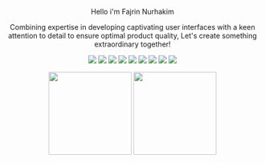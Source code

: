 <p align="center">Hello i'm Fajrin Nurhakim</p>

<p align="center">Combining expertise in developing captivating user interfaces with a keen attention to detail to ensure optimal product quality, Let's create something extraordinary together!
</p>

<p align="center">
<img src="https://img.shields.io/badge/express.js-%23404d59.svg?style=flat-square&logo=express&logoColor=%2361DAFB">
<img src="https://img.shields.io/badge/postgres-%23316192.svg?style=flat-square&logo=postgresql&logoColor=white">
<img src="https://img.shields.io/badge/Postman-FF6C37?style=flat-square&logo=postman&logoColor=white">
<img src="https://img.shields.io/badge/figma-%23F24E1E.svg?style=flat-square&logo=figma&logoColor=white">
<img src="[https://img.shields.io/badge/html5-%23E34F26.svg?style=flat-square&logo=html5&logoColor=white](https://img.shields.io/badge/tailwindcss-%2338B2AC.svg?style=flat-square&logo=tailwind-css&logoColor=white">
<img src="https://img.shields.io/badge/daisyui-5A0EF8?style=flat-square&logo=daisyui&logoColor=white">
<img src="https://img.shields.io/badge/javascript-%23323330.svg?style=flat-square&logo=javascript&logoColor=%23F7DF1E">
<img src="https://img.shields.io/badge/netlify-%23000000.svg?style=flat-square&logo=netlify&logoColor=#00C7B7">
<img src="https://img.shields.io/badge/github%20pages-121013?style=flat-square&logo=github&logoColor=white">

<div align="center">
  <img src="https://github-readme-stats.vercel.app/api?username=fajrinnurhakim&theme=react&hide_border=false&include_all_commits=false&count_private=false" height="165"> 
  <img src="https://github-readme-streak-stats.herokuapp.com/?user=fajrinnurhakim&theme=react&hide_border=false" height="165"> 
</div>

